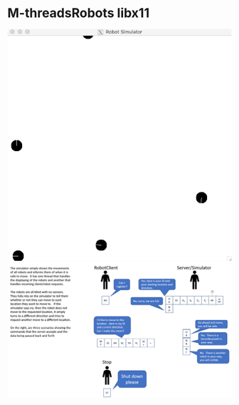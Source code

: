 #  M-threadsRobots  libx11

![gif](https://github.com/zywkloo/M-threadsSmartRobots/raw/master/Robots.gif)
![Logic](https://github.com/zywkloo/M-threadsSmartRobots/raw/master/LogicExplanation.png)
